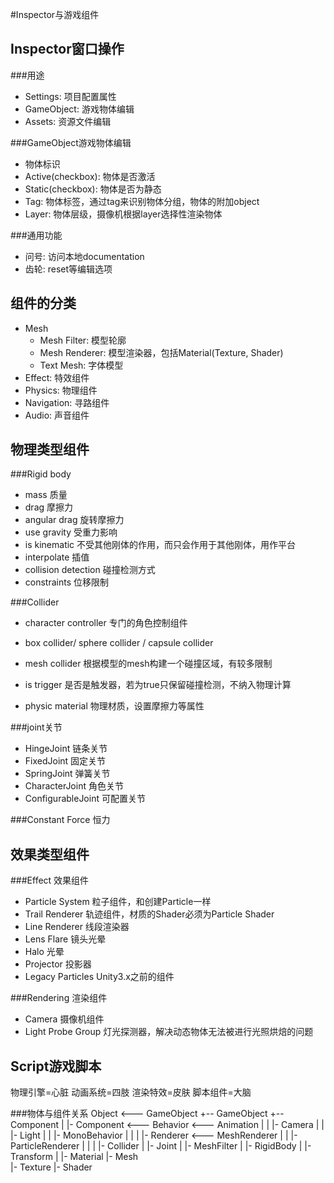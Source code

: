 #Inspector与游戏组件


Inspector窗口操作
---
###用途
* Settings: 项目配置属性
* GameObject: 游戏物体编辑
* Assets: 资源文件编辑

###GameObject游戏物体编辑
* 物体标识
* Active(checkbox): 物体是否激活
* Static(checkbox): 物体是否为静态
* Tag: 物体标签，通过tag来识别物体分组，物体的附加object
* Layer: 物体层级，摄像机根据layer选择性渲染物体

###通用功能
* 问号: 访问本地documentation
* 齿轮: reset等编辑选项


组件的分类
---
* Mesh
    * Mesh Filter: 模型轮廓
    * Mesh Renderer: 模型渲染器，包括Material(Texture, Shader)
    * Text Mesh: 字体模型
* Effect: 特效组件
* Physics: 物理组件
* Navigation: 寻路组件
* Audio: 声音组件


物理类型组件
---
###Rigid body
* mass 质量
* drag 摩擦力
* angular drag 旋转摩擦力
* use gravity 受重力影响
* is kinematic 不受其他刚体的作用，而只会作用于其他刚体，用作平台
* interpolate 插值
* collision detection 碰撞检测方式
* constraints 位移限制

###Collider
* character controller 专门的角色控制组件
* box collider/ sphere collider / capsule collider
* mesh collider 根据模型的mesh构建一个碰撞区域，有较多限制

* is trigger 是否是触发器，若为true只保留碰撞检测，不纳入物理计算
* physic material 物理材质，设置摩擦力等属性

###joint关节
* HingeJoint 链条关节
* FixedJoint 固定关节
* SpringJoint 弹簧关节
* CharacterJoint 角色关节
* ConfigurableJoint 可配置关节

###Constant Force 恒力


效果类型组件
---
###Effect 效果组件
* Particle System 粒子组件，和创建Particle一样
* Trail Renderer 轨迹组件，材质的Shader必须为Particle Shader
* Line Renderer 线段渲染器
* Lens Flare 镜头光晕
* Halo 光晕
* Projector 投影器
* Legacy Particles Unity3.x之前的组件

###Rendering 渲染组件
* Camera 摄像机组件
* Light Probe Group 灯光探测器，解决动态物体无法被进行光照烘焙的问题


Script游戏脚本
---
物理引擎=心脏
动画系统=四肢
渲染特效=皮肤
脚本组件=大脑

###物体与组件关系
Object <--- GameObject +-- GameObject +-- Component
         |
         |- Component <--- Behavior <--- Animation
         |              |             |- Camera
         |              |             |- Light
         |              |             |- MonoBehavior
         |              |
         |              |- Renderer <--- MeshRenderer
         |              |             |- ParticleRenderer
         |              |
         |              |- Collider
         |              |- Joint
         |              |- MeshFilter
         |              |- RigidBody
         |              |- Transform
         |
         |- Material
         |- Mesh   
         |- Texture
         |- Shader